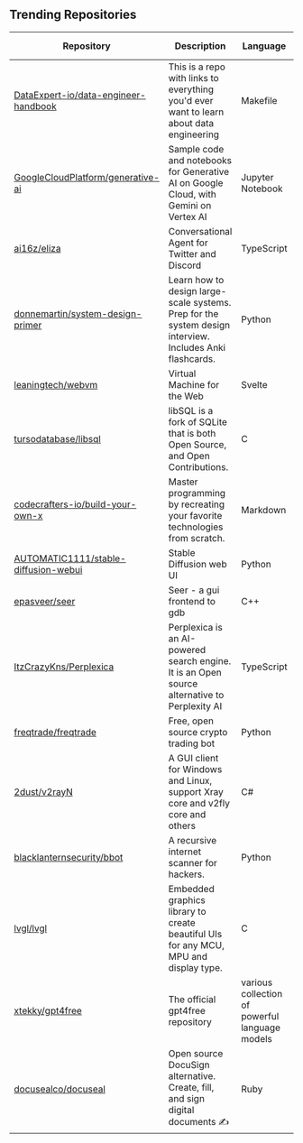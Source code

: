 ## Trending Repositories

| Repository | Description | Language | Stars | Forks | Built By | Current Period Stars |
|------------|-------------|----------|-------|-------|----------|---------------------|
| [DataExpert-io/data-engineer-handbook](https://github.com/DataExpert-io/data-engineer-handbook) | This is a repo with links to everything you'd ever want to learn about data engineering | Makefile | 15342 | 2338 | [EcZachly](https://github.com/EcZachly), [liyin2015](https://github.com/liyin2015), [Adesoji1](https://github.com/Adesoji1), [evil-in](https://github.com/evil-in), [sspaeti](https://github.com/sspaeti) | 1255 |
| [GoogleCloudPlatform/generative-ai](https://github.com/GoogleCloudPlatform/generative-ai) | Sample code and notebooks for Generative AI on Google Cloud, with Gemini on Vertex AI | Jupyter Notebook | 7851 | 2225 | [holtskinner](https://github.com/holtskinner), [renovate-bot](https://github.com/renovate-bot), [polong-lin](https://github.com/polong-lin), [koverholt](https://github.com/koverholt) | 122 |
| [ai16z/eliza](https://github.com/ai16z/eliza) | Conversational Agent for Twitter and Discord | TypeScript | 1238 | 336 | [lalalune](https://github.com/lalalune), [sirkitree](https://github.com/sirkitree), [ponderingdemocritus](https://github.com/ponderingdemocritus), [MarcoMandar](https://github.com/MarcoMandar) | 80 |
| [donnemartin/system-design-primer](https://github.com/donnemartin/system-design-primer) | Learn how to design large-scale systems. Prep for the system design interview. Includes Anki flashcards. | Python | 276149 | 46352 | [donnemartin](https://github.com/donnemartin), [cclauss](https://github.com/cclauss), [satob](https://github.com/satob), [fluency03](https://github.com/fluency03), [linhe0x0](https://github.com/linhe0x0) | 214 |
| [leaningtech/webvm](https://github.com/leaningtech/webvm) | Virtual Machine for the Web | Svelte | 6365 | 1265 | [alexp-sssup](https://github.com/alexp-sssup), [carlopi](https://github.com/carlopi), [yuri91](https://github.com/yuri91), [sere](https://github.com/sere), [bates64](https://github.com/bates64) | 443 |
| [tursodatabase/libsql](https://github.com/tursodatabase/libsql) | libSQL is a fork of SQLite that is both Open Source, and Open Contributions. | C | 11438 | 286 | [MarinPostma](https://github.com/MarinPostma), [psarna](https://github.com/psarna), [LucioFranco](https://github.com/LucioFranco), [penberg](https://github.com/penberg) | 205 |
| [codecrafters-io/build-your-own-x](https://github.com/codecrafters-io/build-your-own-x) | Master programming by recreating your favorite technologies from scratch. | Markdown | 311491 | 28972 | [danistefanovic](https://github.com/danistefanovic), [rohitpaulk](https://github.com/rohitpaulk), [sarupbanskota](https://github.com/sarupbanskota), [fake-rookie](https://github.com/fake-rookie), [bauripalash](https://github.com/bauripalash) | 1652 |
| [AUTOMATIC1111/stable-diffusion-webui](https://github.com/AUTOMATIC1111/stable-diffusion-webui) | Stable Diffusion web UI | Python | 143005 | 26951 | [AUTOMATIC1111](https://github.com/AUTOMATIC1111), [w-e-w](https://github.com/w-e-w), [dfaker](https://github.com/dfaker), [akx](https://github.com/akx), [catboxanon](https://github.com/catboxanon) | 60 |
| [epasveer/seer](https://github.com/epasveer/seer) | Seer - a gui frontend to gdb | C++ | 2735 | 77 | [epasveer](https://github.com/epasveer), [PLAZMAMA](https://github.com/PLAZMAMA), [uyar](https://github.com/uyar), [nolange](https://github.com/nolange), [alexmyczko](https://github.com/alexmyczko) | 71 |
| [ItzCrazyKns/Perplexica](https://github.com/ItzCrazyKns/Perplexica) | Perplexica is an AI-powered search engine. It is an Open source alternative to Perplexity AI | TypeScript | 15125 | 1454 | [ItzCrazyKns](https://github.com/ItzCrazyKns), [WanQuanXie](https://github.com/WanQuanXie), [aiyogg](https://github.com/aiyogg), [xyb](https://github.com/xyb), [Swiftyos](https://github.com/Swiftyos) | 118 |
| [freqtrade/freqtrade](https://github.com/freqtrade/freqtrade) | Free, open source crypto trading bot | Python | 29265 | 6217 | [xmatthias](https://github.com/xmatthias), [hroff-1902](https://github.com/hroff-1902), [samgermain](https://github.com/samgermain), [robcaulk](https://github.com/robcaulk) | 26 |
| [2dust/v2rayN](https://github.com/2dust/v2rayN) | A GUI client for Windows and Linux, support Xray core and v2fly core and others | C# | 69704 | 11525 | [2dust](https://github.com/2dust), [yfdyh000](https://github.com/yfdyh000), [CGQAQ](https://github.com/CGQAQ), [ShiinaRinne](https://github.com/ShiinaRinne), [Lemonawa](https://github.com/Lemonawa) | 63 |
| [blacklanternsecurity/bbot](https://github.com/blacklanternsecurity/bbot) | A recursive internet scanner for hackers. | Python | 5739 | 465 | [TheTechromancer](https://github.com/TheTechromancer), [liquidsec](https://github.com/liquidsec), [domwhewell-sage](https://github.com/domwhewell-sage) | 207 |
| [lvgl/lvgl](https://github.com/lvgl/lvgl) | Embedded graphics library to create beautiful UIs for any MCU, MPU and display type. | C | 16947 | 3271 | [kisvegabor](https://github.com/kisvegabor), [embeddedt](https://github.com/embeddedt), [FASTSHIFT](https://github.com/FASTSHIFT), [XuNeo](https://github.com/XuNeo) | 134 |
| [xtekky/gpt4free](https://github.com/xtekky/gpt4free) | The official gpt4free repository | various collection of powerful language models | Python | 61322 | 13329 | [xtekky](https://github.com/xtekky), [hlohaus](https://github.com/hlohaus), [kqlio67](https://github.com/kqlio67), [sudouser777](https://github.com/sudouser777), [bagusindrayana](https://github.com/bagusindrayana) | 23 |
| [docusealco/docuseal](https://github.com/docusealco/docuseal) | Open source DocuSign alternative. Create, fill, and sign digital documents ✍️ | Ruby | 7384 | 505 | [omohokcoj](https://github.com/omohokcoj), [AlexBTurchyn](https://github.com/AlexBTurchyn), [jbenguira](https://github.com/jbenguira), [imchairmanm](https://github.com/imchairmanm) | 399 |

